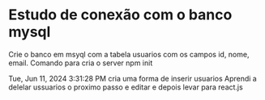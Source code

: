 # Estudo de conexão com o banco mysql
 Crie o banco em msyql com a tabela usuarios com os campos id, nome, email.
 Comando para cria o server npm init






Tue, Jun 11, 2024  3:31:28 PM
cria uma forma de inserir usuarios
Aprendi a delelar ussuarios o proximo passo e editar e depois levar para react.js